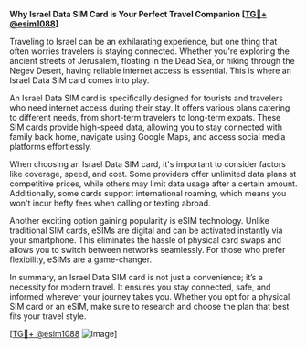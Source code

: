 **Why Israel Data SIM Card is Your Perfect Travel Companion [[TG💪+ @esim1088](https://t.me/s/esim1088)]**

Traveling to Israel can be an exhilarating experience, but one thing that often worries travelers is staying connected. Whether you're exploring the ancient streets of Jerusalem, floating in the Dead Sea, or hiking through the Negev Desert, having reliable internet access is essential. This is where an Israel Data SIM card comes into play.

An Israel Data SIM card is specifically designed for tourists and travelers who need internet access during their stay. It offers various plans catering to different needs, from short-term travelers to long-term expats. These SIM cards provide high-speed data, allowing you to stay connected with family back home, navigate using Google Maps, and access social media platforms effortlessly. 

When choosing an Israel Data SIM card, it's important to consider factors like coverage, speed, and cost. Some providers offer unlimited data plans at competitive prices, while others may limit data usage after a certain amount. Additionally, some cards support international roaming, which means you won't incur hefty fees when calling or texting abroad. 

Another exciting option gaining popularity is eSIM technology. Unlike traditional SIM cards, eSIMs are digital and can be activated instantly via your smartphone. This eliminates the hassle of physical card swaps and allows you to switch between networks seamlessly. For those who prefer flexibility, eSIMs are a game-changer.

In summary, an Israel Data SIM card is not just a convenience; it’s a necessity for modern travel. It ensures you stay connected, safe, and informed wherever your journey takes you. Whether you opt for a physical SIM card or an eSIM, make sure to research and choose the plan that best fits your travel style.

[[TG💪+ @esim1088](https://t.me/s/esim1088) ![Image](https://i.postimg.cc/Y0z9fWf4/image.png)]